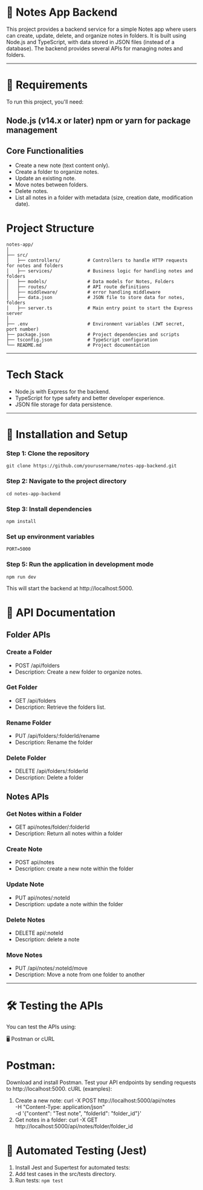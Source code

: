 # 📒 **Notes App Backend**
This project provides a backend service for a simple Notes app where users can create, update, delete, and organize notes in folders. It is built using Node.js and TypeScript, with data stored in JSON files (instead of a database). The backend provides several APIs for managing notes and folders.

----------------------------------------------

# 📝 **Requirements**

To run this project, you'll need:

Node.js (v14.x or later)
npm or yarn for package management
--------
## Core Functionalities
* Create a new note (text content only).
*  Create a folder to organize notes.
* Update an existing note.
* Move notes between folders.
* Delete notes.
* List all notes in a folder with metadata (size, creation date, modification date).


# Project Structure
```
notes-app/
│
├── src/
│   ├── controllers/          # Controllers to handle HTTP requests for notes and folders
│   ├── services/             # Business logic for handling notes and folders
│   ├── models/               # Data models for Notes, Folders
│   ├── routes/               # API route definitions
│   ├── middleware/           # error handling middleware
│   ├── data.json             # JSON file to store data for notes, folders
│   ├── server.ts             # Main entry point to start the Express server
│
├── .env                      # Environment variables (JWT secret, port number)
├── package.json              # Project dependencies and scripts
├── tsconfig.json             # TypeScript configuration
└── README.md                 # Project documentation            
```
-----------------------------------------------

# Tech Stack
* Node.js with Express for the backend.
* TypeScript for type safety and better developer experience.
* JSON file storage for data persistence.

-----------------------------------------------
# 🚀 Installation and Setup
### Step 1: Clone the repository
```git clone https://github.com/yourusername/notes-app-backend.git```
### Step 2: Navigate to the project directory
```cd notes-app-backend```
### Step 3: Install dependencies
```npm install```
### Set up environment variables
```PORT=5000```
### Step 5: Run the application in development mode
```npm run dev```


This will start the backend at http://localhost:5000.

# 📑 **API Documentation**

## Folder APIs
### Create a Folder
* POST /api/folders
* Description: Create a new folder to organize notes.
### Get Folder
* GET /api/folders
* Description: Retrieve the folders list.
### Rename Folder
* PUT /api/folders/:folderId/rename
* Description: Rename the folder
### Delete Folder
* DELETE /api/folders/:folderId
* Description: Delete a folder

## Notes APIs
### Get Notes within a Folder
* GET api/notes/folder/:folderId
* Description: Return all notes within a folder
### Create Note
* POST api/notes
* Description: create a new note within the folder
### Update Note
* PUT api/notes/:noteId
* Description: update a note within the folder
### Delete Notes
* DELETE api/:noteId
* Description: delete a note 
### Move Notes
* PUT /api/notes/:noteId/move
* Description: Move a note from one folder to another

--------------------------------------------------------

# 🛠️ **Testing the APIs**
You can test the APIs using:

🖥️ Postman or cURL
# Postman:

Download and install Postman.
Test your API endpoints by sending requests to http://localhost:5000.
cURL (examples):

1. Create a new note:
curl -X POST http://localhost:5000/api/notes \
-H "Content-Type: application/json" \
-d '{"content": "Test note", "folderId": "folder_id"}'
2. Get notes in a folder:
curl -X GET http://localhost:5000/api/notes/folder/folder_id


# 🧪 Automated Testing (Jest)
1. Install Jest and Supertest for automated tests:
2. Add test cases in the src/tests directory.
3. Run tests: `npm test`








